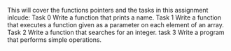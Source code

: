 This will cover the functions pointers and the tasks in this assignment inlcude:
Task 0
Write a function that prints a name.
Task 1
Write a function that executes a function given as a parameter on each element of an array.
Task 2
Write a function that searches for an integer.
task 3
Write a program that performs simple operations.
